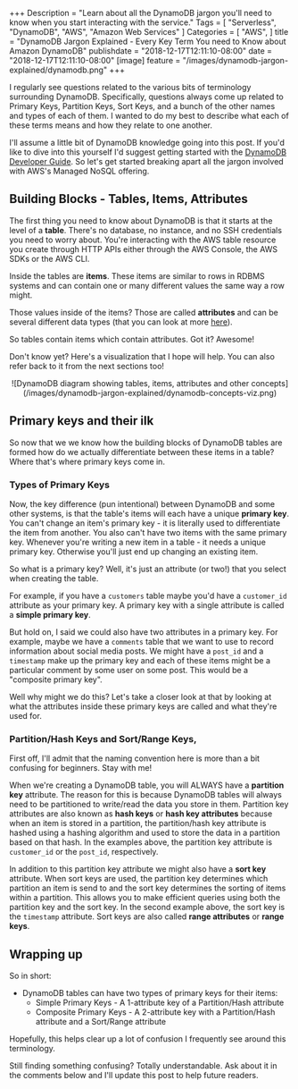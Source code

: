 +++
Description = "Learn about all the DynamoDB jargon you'll need to know when you start interacting with the service."
Tags = [
  "Serverless",
  "DynamoDB",
  "AWS",
  "Amazon Web Services"
]
Categories = [
  "AWS",
]
title = "DynamoDB Jargon Explained - Every Key Term You need to Know about Amazon DynamoDB"
publishdate = "2018-12-17T12:11:10-08:00"
date = "2018-12-17T12:11:10-08:00"
[image]
    feature = "/images/dynamodb-jargon-explained/dynamodb.png"
+++

I regularly see questions related to the various bits of terminology surrounding DynamoDB. Specifically, questions always come up related to Primary Keys, Partition Keys, Sort Keys, and a bunch of the other names and types of each of them. I wanted to do my best to describe what each of these terms means and how they relate to one another.

I'll assume a little bit of DynamoDB knowledge going into this post. If you'd like to dive into this yourself I'd suggest getting started with the [DynamoDB Developer Guide](https://docs.aws.amazon.com/amazondynamodb/latest/developerguide/Introduction.html). So let's get started breaking apart all the jargon involved with AWS's Managed NoSQL offering.

<!--more-->

## Building Blocks - Tables, Items, Attributes

The first thing you need to know about DynamoDB is that it starts at the level of a **table**. There's no database, no instance, and no SSH credentials you need to worry about. You're interacting with the AWS table resource you create through HTTP APIs either through the AWS Console, the AWS SDKs or the AWS CLI. 

Inside the tables are **items**. These items are similar to rows in RDBMS systems and can contain one or many different values the same way a row might.

Those values inside of the items? Those are called **attributes** and can be several different data types (that you can look at more [here](https://docs.aws.amazon.com/amazondynamodb/latest/developerguide/HowItWorks.NamingRulesDataTypes.html#HowItWorks.DataTypes)).

So tables contain items which contain attributes. Got it? Awesome! 

Don't know yet? Here's a visualization that I hope will help. You can also refer back to it from the next sections too!

<center>
![DynamoDB diagram showing tables, items, attributes and other concepts](/images/dynamodb-jargon-explained/dynamodb-concepts-viz.png)
</center>

## Primary keys and their ilk 

So now that we we know how the building blocks of DynamoDB tables are formed how do we actually differentiate between these items in a table? Where that's where primary keys come in.

### Types of Primary Keys 

Now, the key difference (pun intentional) between DynamoDB and some other systems, is that the table's items will each have a unique **primary key**. You can't change an item's primary key - it is literally used to differentiate the item from another. You also can't have two items with the same primary key. Whenever you're writing a new item in a table - it needs a unique primary key. Otherwise you'll just end up changing an existing item.

So what is a primary key? Well, it's just an attribute (or two!) that you select when creating the table. 

For example, if you have a `customers` table maybe you'd have a `customer_id` attribute as your primary key. A primary key with a single attribute is called a **simple primary key**. 

But hold on, I said we could also have two attributes in a primary key. For example, maybe we have a `comments` table that we want to use to record information about social media posts. We might have a `post_id` and a `timestamp` make up the primary key and each of these items might be a particular comment by some user on some post. This would be a "composite primary key".

Well why might we do this? Let's take a closer look at that by looking at what the attributes inside these primary keys are called and what they're used for.

### Partition/Hash Keys and Sort/Range Keys,

First off, I'll admit that the naming convention here is more than a bit confusing for beginners. Stay with me!

When we're creating a DynamoDB table, you will ALWAYS have a **partition key** attribute. The reason for this is because DynamoDB tables will always need to be partitioned to write/read the data you store in them. Partition key attributes are also known as **hash keys** or **hash key attributes** because when an item is stored in a partition, the partition/hash key attribute is hashed using a hashing algorithm and used to store the data in a partition based on that hash. In the examples above, the partition key attribute is `customer_id` or the `post_id`, respectively.

In addition to this partition key attribute we might also have a **sort key** attribute. When sort keys are used, the partition key determines which partition an item is send to and the sort key determines the sorting of items within a partition. This allows you to make efficient queries using both the partition key and the sort key. In the second example above, the sort key is the `timestamp` attribute. Sort keys are also called **range attributes** or **range keys**.

## Wrapping up

So in short:

- DynamoDB tables can have two types of primary keys for their items:
    - Simple Primary Keys - A 1-attribute key of a Partition/Hash attribute
    - Composite Primary Keys - A 2-attribute key with a Partition/Hash attribute and a Sort/Range attribute

Hopefully, this helps clear up a lot of confusion I frequently see around this terminology. 

Still finding something confusing? Totally understandable. Ask about it in the comments below and I'll update this post to help future readers.
